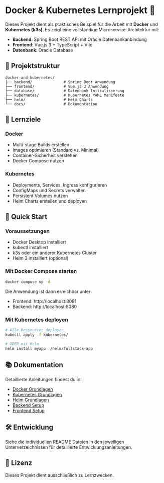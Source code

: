 # Docker & Kubernetes Lernprojekt 🚀

Dieses Projekt dient als praktisches Beispiel für die Arbeit mit **Docker** und **Kubernetes (k3s)**.
Es zeigt eine vollständige Microservice-Architektur mit:

- **Backend**: Spring Boot REST API mit Oracle Datenbankanbindung
- **Frontend**: Vue.js 3 + TypeScript + Vite
- **Datenbank**: Oracle Database

## 📁 Projektstruktur

```
docker-and-kubernetes/
├── backend/              # Spring Boot Anwendung
├── frontend/             # Vue.js 3 Anwendung
├── database/             # Datenbank Initialisierung
├── kubernetes/           # Kubernetes YAML Manifeste
├── helm/                 # Helm Charts
└── docs/                 # Dokumentation
```

## 🎯 Lernziele

### Docker
- Multi-stage Builds erstellen
- Images optimieren (Standard vs. Minimal)
- Container-Sicherheit verstehen
- Docker Compose nutzen

### Kubernetes
- Deployments, Services, Ingress konfigurieren
- ConfigMaps und Secrets verwalten
- Persistent Volumes nutzen
- Helm Charts erstellen und deployen

## 🚀 Quick Start

### Voraussetzungen
- Docker Desktop installiert
- kubectl installiert
- k3s oder ein anderer Kubernetes Cluster
- Helm 3 installiert (optional)

### Mit Docker Compose starten

```bash
docker-compose up -d
```

Die Anwendung ist dann erreichbar unter:
- Frontend: http://localhost:8081
- Backend: http://localhost:8080

### Mit Kubernetes deployen

```bash
# Alle Ressourcen deployen
kubectl apply -f kubernetes/

# ODER mit Helm
helm install myapp ./helm/fullstack-app
```

## 📚 Dokumentation

Detaillierte Anleitungen findest du in:
- [Docker Grundlagen](docs/DOCKER.md)
- [Kubernetes Grundlagen](docs/KUBERNETES.md)
- [Helm Grundlagen](docs/HELM.md)
- [Backend Setup](backend/README.md)
- [Frontend Setup](frontend/README.md)

## 🛠️ Entwicklung

Siehe die individuellen README Dateien in den jeweiligen Unterverzeichnissen für detaillierte Entwicklungsanleitungen.

## 📝 Lizenz

Dieses Projekt dient ausschließlich zu Lernzwecken.

